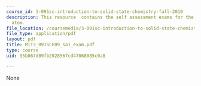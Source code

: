 ```yaml
---
course_id: 3-091sc-introduction-to-solid-state-chemistry-fall-2010
description: This resource  contains the self assessment exams for the structure of
  atom.
file_location: /coursemedia/3-091sc-introduction-to-solid-state-chemistry-fall-2010/95b867d09fb2028567cd47868085c0a8_MIT3_091SCF09_sa1_exam.pdf
file_type: application/pdf
layout: pdf
title: MIT3_091SCF09_sa1_exam.pdf
type: course
uid: 95b867d09fb2028567cd47868085c0a8

---
```

None